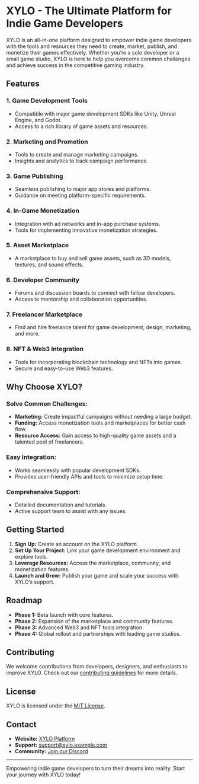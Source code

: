 # XYLO - The Ultimate Platform for Indie Game Developers

XYLO is an all-in-one platform designed to empower indie game developers with the tools and resources they need to create, market, publish, and monetize their games effectively. Whether you’re a solo developer or a small game studio, XYLO is here to help you overcome common challenges and achieve success in the competitive gaming industry.

## Features

### 1. **Game Development Tools**
   - Compatible with major game development SDKs like Unity, Unreal Engine, and Godot.
   - Access to a rich library of game assets and resources.

### 2. **Marketing and Promotion**
   - Tools to create and manage marketing campaigns.
   - Insights and analytics to track campaign performance.

### 3. **Game Publishing**
   - Seamless publishing to major app stores and platforms.
   - Guidance on meeting platform-specific requirements.

### 4. **In-Game Monetization**
   - Integration with ad networks and in-app purchase systems.
   - Tools for implementing innovative monetization strategies.

### 5. **Asset Marketplace**
   - A marketplace to buy and sell game assets, such as 3D models, textures, and sound effects.

### 6. **Developer Community**
   - Forums and discussion boards to connect with fellow developers.
   - Access to mentorship and collaboration opportunities.

### 7. **Freelancer Marketplace**
   - Find and hire freelance talent for game development, design, marketing, and more.

### 8. **NFT & Web3 Integration**
   - Tools for incorporating blockchain technology and NFTs into games.
   - Secure and easy-to-use Web3 features.

## Why Choose XYLO?

### Solve Common Challenges:
   - **Marketing:** Create impactful campaigns without needing a large budget.
   - **Funding:** Access monetization tools and marketplaces for better cash flow.
   - **Resource Access:** Gain access to high-quality game assets and a talented pool of freelancers.

### Easy Integration:
   - Works seamlessly with popular development SDKs.
   - Provides user-friendly APIs and tools to minimize setup time.

### Comprehensive Support:
   - Detailed documentation and tutorials.
   - Active support team to assist with any issues.

## Getting Started

1. **Sign Up:** Create an account on the XYLO platform.
2. **Set Up Your Project:** Link your game development environment and explore tools.
3. **Leverage Resources:** Access the marketplace, community, and monetization features.
4. **Launch and Grow:** Publish your game and scale your success with XYLO’s support.

## Roadmap

- **Phase 1:** Beta launch with core features.
- **Phase 2:** Expansion of the marketplace and community features.
- **Phase 3:** Advanced Web3 and NFT tools integration.
- **Phase 4:** Global rollout and partnerships with leading game studios.

## Contributing

We welcome contributions from developers, designers, and enthusiasts to improve XYLO. Check out our [contributing guidelines](CONTRIBUTING.md) for more details.

## License

XYLO is licensed under the [MIT License](LICENSE).

## Contact

- **Website:** [XYLO Platform](https://nirantchavda.tech/xylo-prototype)
- **Support:** support@xylo.example.com
- **Community:** [Join our Discord](https://discord.gg/xylo)

---

Empowering indie game developers to turn their dreams into reality. Start your journey with XYLO today!

